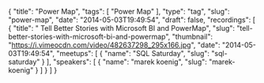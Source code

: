 {
  "title": "Power Map",
  "tags": [
    "Power Map"
  ],
  "type": "tag",
  "slug": "power-map",
  "date": "2014-05-03T19:49:54",
  "draft": false,
  "recordings": [
    {
      "title": " Tell Better Stories with Microsoft BI and PowerMap",
      "slug": "tell-better-stories-with-microsoft-bi-and-powermap",
      "thumbnail": "https://i.vimeocdn.com/video/482637298_295x166.jpg",
      "date": "2014-05-03T19:49:54",
      "meetups": [
        {
          "name": "SQL Saturday",
          "slug": "sql-saturday"
        }
      ],
      "speakers": [
        {
          "name": "marek koenig",
          "slug": "marek-koenig"
        }
      ]
    }
  ]
}